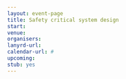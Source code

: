 ```yaml
---
layout: event-page
title: Safety critical system design
start: 
venue: 
organisers: 
lanyrd-url: 
calendar-url: #
upcoming:  
stub: yes
---
```


